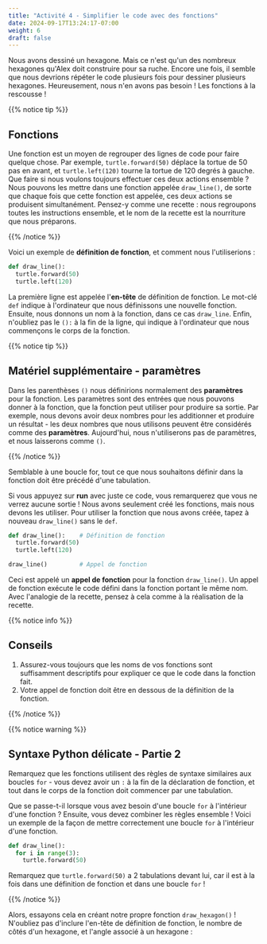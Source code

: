 ```yaml
---
title: "Activité 4 - Simplifier le code avec des fonctions"
date: 2024-09-17T13:24:17-07:00
weight: 6
draft: false
---
```


Nous avons dessiné un hexagone. Mais ce n'est qu'un des nombreux hexagones qu'Alex doit construire pour sa ruche. Encore une fois, il semble que nous devrions répéter le code plusieurs fois pour dessiner plusieurs hexagones. Heureusement, nous n'en avons pas besoin ! Les fonctions à la rescousse !

{{% notice tip %}}

## Fonctions

Une fonction est un moyen de regrouper des lignes de code pour faire quelque chose. Par exemple, `turtle.forward(50)` déplace la tortue de 50 pas en avant, et `turtle.left(120)` tourne la tortue de 120 degrés à gauche. Que faire si nous voulons toujours effectuer ces deux actions ensemble ? Nous pouvons les mettre dans une fonction appelée `draw_line()`, de sorte que chaque fois que cette fonction est appelée, ces deux actions se produisent simultanément. Pensez-y comme une recette : nous regroupons toutes les instructions ensemble, et le nom de la recette est la nourriture que nous préparons.

{{% /notice %}}

Voici un exemple de **définition de fonction**, et comment nous l'utiliserions :

``` python
def draw_line():
  turtle.forward(50)
  turtle.left(120)
```

La première ligne est appelée l'**en-tête** de définition de fonction. Le mot-clé `def` indique à l'ordinateur que nous définissons une nouvelle fonction. Ensuite, nous donnons un nom à la fonction, dans ce cas `draw_line`. Enfin, n'oubliez pas le `():` à la fin de la ligne, qui indique à l'ordinateur que nous commençons le corps de la fonction.

{{% notice tip %}}

## Matériel supplémentaire - paramètres

Dans les parenthèses `()` nous définirions normalement des **paramètres** pour la fonction. Les paramètres sont des entrées que nous pouvons donner à la fonction, que la fonction peut utiliser pour produire sa sortie. Par exemple, nous devons avoir deux nombres pour les additionner et produire un résultat - les deux nombres que nous utilisons peuvent être considérés comme des **paramètres**. Aujourd'hui, nous n'utiliserons pas de paramètres, et nous laisserons comme `()`.

{{% /notice %}}

Semblable à une boucle for, tout ce que nous souhaitons définir dans la fonction doit être précédé d'une tabulation.

Si vous appuyez sur **run** avec juste ce code, vous remarquerez que vous ne verrez aucune sortie ! Nous avons seulement créé les fonctions, mais nous devons les utiliser. Pour utiliser la fonction que nous avons créée, tapez à nouveau `draw_line()` sans le `def`.

``` python
def draw_line():    # Définition de fonction
  turtle.forward(50)
  turtle.left(120)

draw_line()         # Appel de fonction
```

Ceci est appelé un **appel de fonction** pour la fonction `draw_line()`. Un appel de fonction exécute le code défini dans la fonction portant le même nom. Avec l'analogie de la recette, pensez à cela comme à la réalisation de la recette.

{{% notice info %}}

## Conseils

1. Assurez-vous toujours que les noms de vos fonctions sont suffisamment descriptifs pour expliquer ce que le code dans la fonction fait.
2. Votre appel de fonction doit être en dessous de la définition de la fonction.

{{% /notice %}}

{{% notice warning %}}

## Syntaxe Python délicate - Partie 2

Remarquez que les fonctions utilisent des règles de syntaxe similaires aux boucles `for` - vous devez avoir un `:` à la fin de la déclaration de fonction, et tout dans le corps de la fonction doit commencer par une tabulation.

Que se passe-t-il lorsque vous avez besoin d'une boucle `for` à l'intérieur d'une fonction ? Ensuite, vous devez combiner les règles ensemble ! Voici un exemple de la façon de mettre correctement une boucle `for` à l'intérieur d'une fonction.

``` python
def draw_line():
  for i in range(3):
    turtle.forward(50)
```

Remarquez que `turtle.forward(50)` a 2 tabulations devant lui, car il est à la fois dans une définition de fonction et dans une boucle `for` !

{{% /notice %}}

Alors, essayons cela en créant notre propre fonction `draw_hexagon()` ! N'oubliez pas d'inclure l'en-tête de définition de fonction, le nombre de côtés d'un hexagone, et l'angle associé à un hexagone : 
